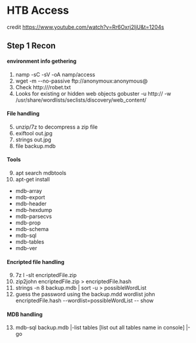 # HTB Access 
credit https://www.youtube.com/watch?v=Rr6Oxrj2IjU&t=1204s

## Step 1 Recon

  #### environment info gethering 
1. namp -sC -sV -oA namp/access <ip address>
2. wget -m --no-passive ftp://anonymoux:anonymous@<ip address>
3. Check http://<ip address>/robet.txt
4. Looks for existing or hidden web objects
gobuster -u http://<ip address> -w /usr/share/wordlists/seclists/discovery/web_content/<check yourself>
  
  #### File handling
5. unzip/7z to decompress a zip file
6. exiftool out.jpg
7. strings out.jpg
8. file backup.mdb
  
  #### Tools
9. apt search mdbtools
10. apt-get install <package>

* mdb-array
* mdb-export
* mdb-header
* mdb-hexdump
* mdb-parsecvs
* mdb-prop
* mdb-schema
* mdb-sql
* mdb-tables
* mdb-ver

#### Encripted file handling
9. 7z l -slt encriptedFile.zip
10. zip2john encriptedFile.zip > encriptedFile.hash
11. strings -n 8 backup.mdb | sort -u > possibleWordList
12. guess the password using the backup.mdd wordlist
john encriptedFile.hash --wordlist=possibleWordList -- show

#### MDB handling
13. mdb-sql backup.mdb
    |-list tables [list out all tables name in console]
    |-go
